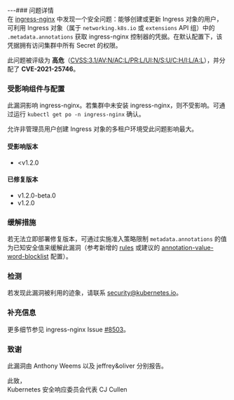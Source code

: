---### 问题详情  
在 [ingress-nginx](https://github.com/kubernetes/ingress-nginx) 中发现一个安全问题：能够创建或更新 Ingress 对象的用户，可利用 Ingress 对象（属于 `networking.k8s.io` 或 `extensions` API 组）中的 `.metadata.annotations` 获取 ingress-nginx 控制器的凭据。在默认配置下，该凭据拥有访问集群中所有 Secret 的权限。  

此问题被评级为 **高危**（[CVSS:3.1/AV:N/AC:L/PR:L/UI:N/S:U/C:H/I:L/A:L](https://www.first.org/cvss/calculator/3.1#CVSS:3.1/AV:N/AC:L/PR:L/UI:N/S:U/C:H/I:L/A:L)），并分配了 **CVE-2021-25746**。  

### 受影响组件与配置  
此漏洞影响 ingress-nginx。若集群中未安装 ingress-nginx，则不受影响。可通过运行 `kubectl get po -n ingress-nginx` 确认。  

允许非管理员用户创建 Ingress 对象的多租户环境受此问题影响最大。  

#### 受影响版本  
- <v1.2.0  

#### 已修复版本  
- v1.2.0-beta.0  
- v1.2.0  

### 缓解措施  
若无法立即部署修复版本，可通过实施准入策略限制 `metadata.annotations` 的值为已知安全值来缓解此漏洞（参考新增的 [rules](https://github.com/kubernetes/ingress-nginx/blame/main/internal/ingress/inspector/rules.go) 或建议的 [annotation-value-word-blocklist](https://kubernetes.github.io/ingress-nginx/user-guide/nginx-configuration/configmap/#annotation-value-word-blocklist) 配置）。  

### 检测  
若发现此漏洞被利用的迹象，请联系 [security@kubernetes.io](mailto:security@kubernetes.io)。  

### 补充信息  
更多细节参见 ingress-nginx Issue [#8503](https://github.com/kubernetes/kubernetes/issues/126813)。  

### 致谢  
此漏洞由 Anthony Weems 以及 jeffrey&oliver 分别报告。  

此致，  
Kubernetes 安全响应委员会代表 CJ Cullen